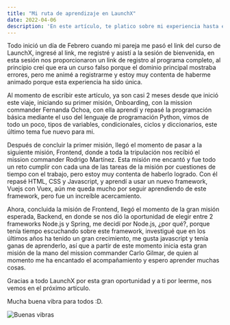 ```yaml
---
title: "Mi ruta de aprendizaje en LaunchX"
date: 2022-04-06
description: 'En este artículo, te platico sobre mi experiencia hasta el momento durante este vuelo en LaunchX'
---
```


Todo inició un día de Febrero cuando mi pareja me pasó el link del curso de LaunchX, ingresé al link, me registré y asistí a la sesión de bienvenida, en esta sesión nos proporcionaron un link de registro al programa completo, al principio creí que era un curso falso porque el dominio principal mostraba errores, pero me animé a registrarme y estoy muy contenta de haberme animado porque esta experiencia ha sido única.

Al momento de escribir este artículo, ya son casi 2 meses desde que inició este viaje, iniciando su primer misión, Onboarding, con la mission commander Fernanda Ochoa, con ella aprendí y repasé la programación básica mediante el uso del lenguaje de programación Python, vimos de todo un poco, tipos de variables, condicionales, ciclos y diccionarios, este último tema fue nuevo para mi.

Después de concluir la primer misión, llegó el momento de pasar a la siguiente misión, Frontend, donde a toda la tripulación nos recibió el mission commander Rodrigo Martínez. Esta misión me encantó y fue todo un reto cumplir con cada una de las tareas de la misión por cuestiones de tiempo con el trabajo, pero estoy muy contenta de haberlo logrado. Con él repasé HTML, CSS y Javascript, y aprendí a usar un nuevo framework, Vuejs con Vuex, aún me queda mucho por seguir aprendiendo de este framework, pero fue un increíble acercamiento.

Ahora, concluida la misión de Frontend, llegó el momento de la gran misión esperada, Backend, en donde se nos dió la oportunidad de elegir entre 2 frameworks Node.js y Spring, me decidí por Node.js, ¿por qué?, porque tenía tiempo escuchando sobre este framework, investigué que en los últimos años ha tenido un gran crecimiento, me gusta javascript y tenía ganas de aprenderlo, así que a partir de este momento inicia esta gran misión de la mano del mission commander Carlo Gilmar, de quien al momento me ha encantado el acompañamiento y espero aprender muchas cosas.

Gracias a todo LaunchX por esta gran oportunidad y a ti por leerme, nos vemos en el próximo artículo.

Mucha buena vibra para todos :D.

![Buenas vibras](https://media0.giphy.com/media/qVMWAFTTfINq/giphy.gif?cid=790b7611b66a60e81d5293d40006cd33ce01c37aa8e76de4&rid=giphy.gif&ct=g)